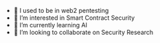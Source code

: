 - 👋 I used to be in web2 pentesting
- 👀 I’m interested in Smart Contract Security
- 🌱 I’m currently learning AI
- 💞️ I’m looking to collaborate on Security Research

